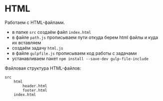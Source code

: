 # HTML
Работаем с HTML-файлами.
- в папке `src` создаём файл `index.html`
- в файле `path.js` прописываем пути откуда берем html файлы и куда их вставляем
- создаём задачу `html.js`
- в файле `gulpfile.js` прописываем код работы с задачами
- устанавливаем пакет `npm install --save-dev gulp-file-include`

Файловая структура HTML-файлов:

    src
        html
            header.html
            footer.html
        index.html
